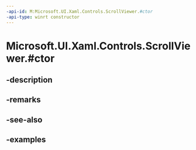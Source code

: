 ```yaml
---
-api-id: M:Microsoft.UI.Xaml.Controls.ScrollViewer.#ctor
-api-type: winrt constructor
---
```


# Microsoft.UI.Xaml.Controls.ScrollViewer.#ctor

<!--
public ScrollViewer ();
-->


## -description

## -remarks

## -see-also

## -examples


